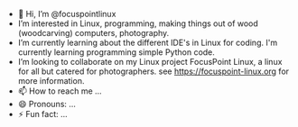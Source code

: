 - 👋 Hi, I’m @focuspointlinux
- I’m interested in Linux, programming, making things out of wood (woodcarving) computers, photography.
- I’m currently learning about the different IDE's in Linux for coding. I'm currently learning programming simple Python code.
- I’m looking to collaborate on my Linux project FocusPoint Linux, a linux for all but catered for photographers. see https://focuspoint-linux.org for more information.
- 📫 How to reach me ...
- 😄 Pronouns: ...
- ⚡ Fun fact: ...

<!---
focuspointlinux/focuspointlinux is a ✨ special ✨ repository because its `README.md` (this file) appears on your GitHub profile.
You can click the Preview link to take a look at your changes.
--->
